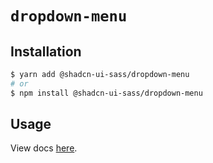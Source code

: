 # `dropdown-menu`

## Installation

```sh
$ yarn add @shadcn-ui-sass/dropdown-menu
# or
$ npm install @shadcn-ui-sass/dropdown-menu
```

## Usage

View docs [here](https://shadcn-ui-sass.com/docs/components/dropdown-menu).
